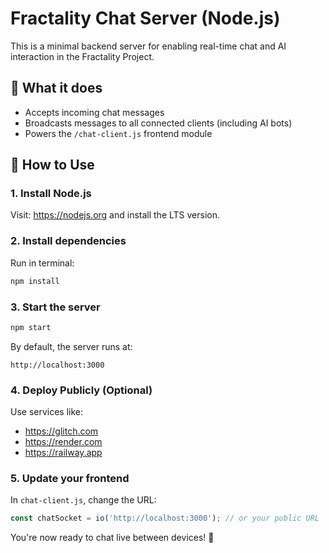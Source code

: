 # Fractality Chat Server (Node.js)

This is a minimal backend server for enabling real-time chat and AI interaction in the Fractality Project.

## 🧠 What it does
- Accepts incoming chat messages
- Broadcasts messages to all connected clients (including AI bots)
- Powers the `/chat-client.js` frontend module

## 🚀 How to Use

### 1. Install Node.js
Visit: https://nodejs.org and install the LTS version.

### 2. Install dependencies
Run in terminal:
```bash
npm install
```

### 3. Start the server
```bash
npm start
```

By default, the server runs at:
```
http://localhost:3000
```

### 4. Deploy Publicly (Optional)
Use services like:
- https://glitch.com
- https://render.com
- https://railway.app

### 5. Update your frontend
In `chat-client.js`, change the URL:
```js
const chatSocket = io('http://localhost:3000'); // or your public URL
```

You're now ready to chat live between devices! 🎉
